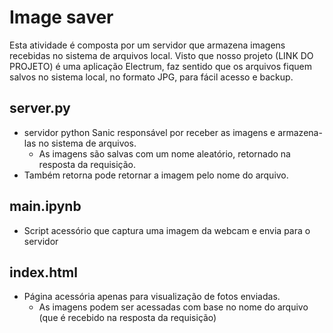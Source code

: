 # Image saver

Esta atividade é composta por um servidor que armazena imagens recebidas no sistema de arquivos local.
Visto que nosso projeto (LINK DO PROJETO) é uma aplicação Electrum, faz sentido que os arquivos fiquem salvos no sistema local, no formato JPG, para fácil acesso e backup.

## server.py
- servidor python Sanic responsável por receber as imagens e armazena-las no sistema de arquivos.
    - As imagens são salvas com um nome aleatório, retornado na resposta da requisição.
- Também retorna pode retornar a imagem pelo nome do arquivo.

## main.ipynb
- Script acessório que captura uma imagem da webcam e envia para o servidor

## index.html
- Página acessória apenas para visualização de fotos enviadas.
    - As imagens podem ser acessadas com base no nome do arquivo (que é recebido na resposta da requisição)
    